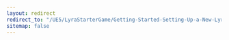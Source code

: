 ```yaml
---
layout: redirect
redirect_to: "/UE5/LyraStarterGame/Getting-Started-Setting-Up-a-New-LyraStarterGame-Project"
sitemap: false
---
```

